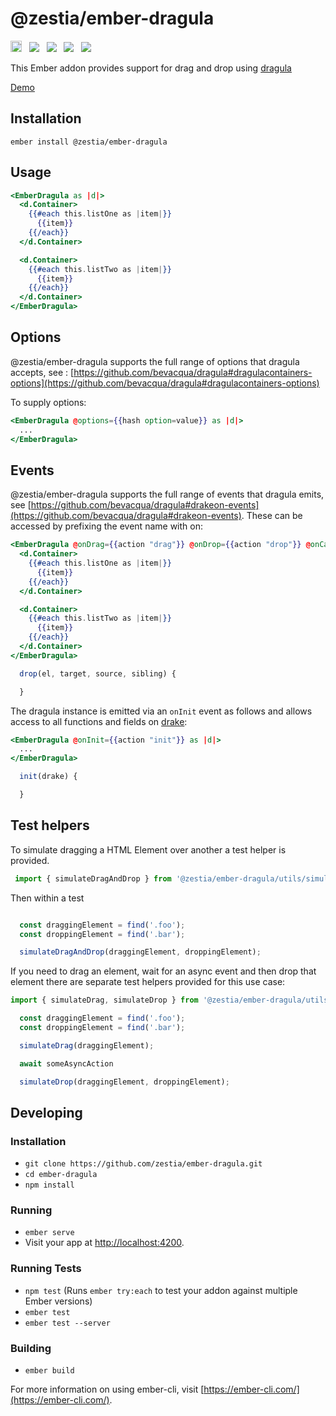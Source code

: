 # @zestia/ember-dragula

<a href="https://badge.fury.io/js/%40zestia%2Fember-dragula"><img src="https://badge.fury.io/js/%40zestia%2Fember-dragula.svg" alt="npm version" height="18"></a> &nbsp; <a href="http://travis-ci.org/zestia/ember-dragula"><img src="https://travis-ci.org/zestia/ember-dragula.svg?branch=master"></a> &nbsp; <a href="https://david-dm.org/zestia/ember-dragula#badge-embed"><img src="https://david-dm.org/zestia/ember-dragula.svg"></a> &nbsp; <a href="https://david-dm.org/zestia/ember-dragula#dev-badge-embed"><img src="https://david-dm.org/zestia/ember-dragula/dev-status.svg"></a> &nbsp; <a href="https://emberobserver.com/addons/@zestia/ember-dragula"><img src="https://emberobserver.com/badges/-zestia-ember-dragula.svg"></a>

This Ember addon provides support for drag and drop using [dragula](https://bevacqua.github.io/dragula/)

[Demo](https://zestia.github.io/ember-dragula)

## Installation

```
ember install @zestia/ember-dragula
```

## Usage

```handlebars
<EmberDragula as |d|>
  <d.Container>
    {{#each this.listOne as |item|}}
      {{item}}
    {{/each}}
  </d.Container>

  <d.Container>
    {{#each this.listTwo as |item|}}
      {{item}}
    {{/each}}
  </d.Container>
</EmberDragula>

```

## Options

@zestia/ember-dragula supports the full range of options that dragula accepts, see : [https://github.com/bevacqua/dragula#dragulacontainers-options](https://github.com/bevacqua/dragula#dragulacontainers-options)

To supply options:

``` handlebars
<EmberDragula @options={{hash option=value}} as |d|>
  ...
</EmberDragula>

```

## Events

@zestia/ember-dragula supports the full range of events that dragula emits, see [https://github.com/bevacqua/dragula#drakeon-events](https://github.com/bevacqua/dragula#drakeon-events). These can be accessed by prefixing the event name with on:

```handlebars
<EmberDragula @onDrag={{action "drag"}} @onDrop={{action "drop"}} @onCancel={{action "cancel"}} ... as |d|>
  <d.Container>
    {{#each this.listOne as |item|}}
      {{item}}
    {{/each}}
  </d.Container>

  <d.Container>
    {{#each this.listTwo as |item|}}
      {{item}}
    {{/each}}
  </d.Container>
</EmberDragula>
```


```JavaScript
  drop(el, target, source, sibling) {

  }
```

The dragula instance is emitted via an `onInit` event as follows and allows access to all functions and fields on [drake](https://github.com/bevacqua/dragula#api):


```handlebars
<EmberDragula @onInit={{action "init"}} as |d|>
  ...
</EmberDragula>

```


```JavaScript
  init(drake) {

  }
```

## Test helpers

To simulate dragging a HTML Element over another a test helper is provided.

```javascript
 import { simulateDragAndDrop } from '@zestia/ember-dragula/utils/simulate-drag-drop'
```

Then within a test

```javascript

  const draggingElement = find('.foo');
  const droppingElement = find('.bar');

  simulateDragAndDrop(draggingElement, droppingElement);

```

If you need to drag an element, wait for an async event and then drop that element there are separate test helpers provided for this use case:

```javascript
import { simulateDrag, simulateDrop } from '@zestia/ember-dragula/utils/simulate-drag-drop'

  const draggingElement = find('.foo');
  const droppingElement = find('.bar');

  simulateDrag(draggingElement);

  await someAsyncAction

  simulateDrop(draggingElement, droppingElement);

```



## Developing
### Installation

* `git clone https://github.com/zestia/ember-dragula.git`
* `cd ember-dragula`
* `npm install`

###  Running

* `ember serve`
* Visit your app at [http://localhost:4200](http://localhost:4200).

### Running Tests

* `npm test` (Runs `ember try:each` to test your addon against multiple Ember versions)
* `ember test`
* `ember test --server`

### Building

* `ember build`

For more information on using ember-cli, visit [https://ember-cli.com/](https://ember-cli.com/).
